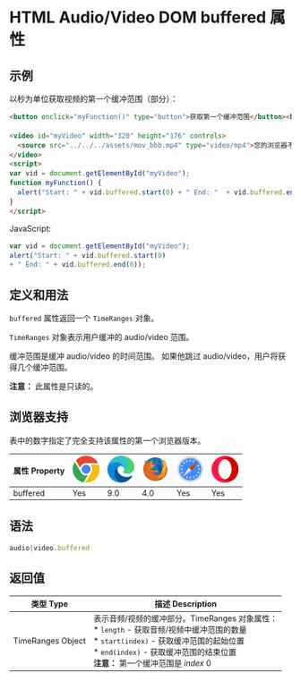 HTML Audio/Video DOM buffered 属性
===

## 示例

以秒为单位获取视频的第一个缓冲范围（部分）：

```html idoc:preview:iframe
<button onclick="myFunction()" type="button">获取第一个缓冲范围</button><br> 

<video id="myVideo" width="320" height="176" controls>
  <source src="../../../assets/mov_bbb.mp4" type="video/mp4">您的浏览器不支持 HTML5 视频。
</video>
<script>
var vid = document.getElementById("myVideo");
function myFunction() { 
  alert("Start: " + vid.buffered.start(0) + " End: "  + vid.buffered.end(0));
} 
</script>
```

JavaScript:

```js
var vid = document.getElementById("myVideo");
alert("Start: " + vid.buffered.start(0)
+ " End: " + vid.buffered.end(0));
```

## 定义和用法

`buffered` 属性返回一个 `TimeRanges` 对象。

`TimeRanges` 对象表示用户缓冲的 audio/video 范围。

缓冲范围是缓冲 audio/video 的时间范围。 如果他跳过 audio/video，用户将获得几个缓冲范围。

**注意：** 此属性是只读的。

## 浏览器支持

表中的数字指定了完全支持该属性的第一个浏览器版本。

| 属性 Property | ![chrome][1] | ![edge][2] | ![firefox][3] | ![safari][4] | ![opera][5] |
| -------- | --- | --- | --- | --- | --- |
| buffered | Yes | 9.0 | 4.0  | Yes | Yes |
<!--rehype:style=width: 100%; display: inline-table;-->

## 语法

```js
audio|video.buffered
```

## 返回值

| 类型 Type | 描述 Description |
| -------- | -------- |
| TimeRanges Object | 表示音频/视频的缓冲部分。TimeRanges 对象属性：<br>* `length` - 获取音频/视频中缓冲范围的数量 <br>* `start(index)` - 获取缓冲范围的起始位置 <br>* `end(index)` - 获取缓冲范围的结束位置<br>**注意：** 第一个缓冲范围是 *index* 0 |
<!--rehype:style=width: 100%; display: inline-table;-->

[1]: ../../../assets/chrome.svg
[2]: ../../../assets/edge.svg
[3]: ../../../assets/firefox.svg
[4]: ../../../assets/safari.svg
[5]: ../../../assets/opera.svg

